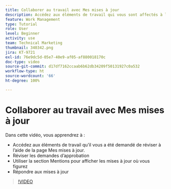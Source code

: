 ```yaml
---
title: Collaborer au travail avec Mes mises à jour
description: Accédez aux éléments de travail qui vous sont affectés à l’aide de la page Mes mises à jour.
feature: Work Management
type: Tutorial
role: User
level: Beginner
activity: use
team: Technical Marketing
thumbnail: 340342.png
jira: KT-9721
exl-id: 76e9dc5d-05e7-40e9-af05-af880018170c
doc-type: video
source-git-commit: d17df7162ccaab6b62db34209f50131927c0a532
workflow-type: ht
source-wordcount: '66'
ht-degree: 100%

---
```


# Collaborer au travail avec Mes mises à jour

Dans cette vidéo, vous apprendrez à :

* Accédez aux éléments de travail qu’il vous a été demandé de réviser à l’aide de la page Mes mises à jour.
* Réviser les demandes d’approbation
* Utiliser la section Mentions pour afficher les mises à jour où vous figurez
* Répondre aux mises à jour

>[!VIDEO](https://video.tv.adobe.com/v/3414233/?quality=12&learn=on&enablevpops&captions=fre_fr)
